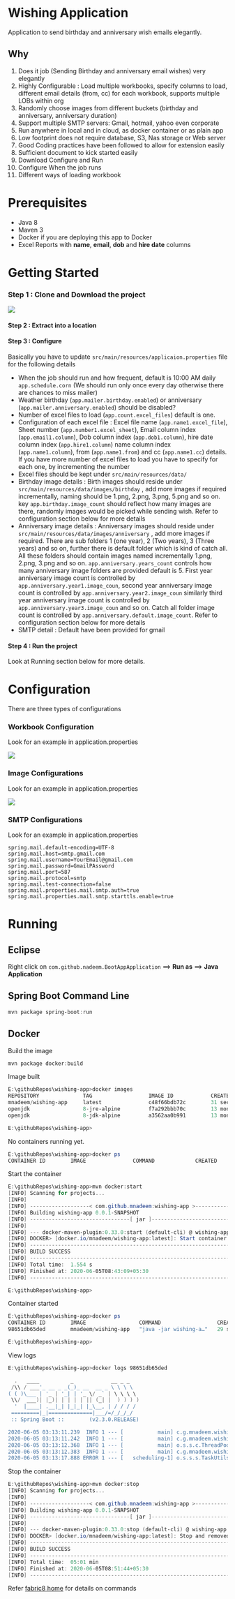 # Wishing Application
Application to send birthday and anniversary wish emails elegantly.

## Why

1. Does it job (Sending Birthday and anniversary email wishes) very elegantly
2. Highly Configurable : Load multiple workbooks, specify columns to load, different email details (from, cc) for each workbook, supports multiple LOBs within org
3. Randomly choose images from different buckets (birthday and anniversary, anniversary duration)
4. Support multiple SMTP servers: Gmail, hotmail, yahoo even corporate
5. Run anywhere in local and in cloud, as docker container or as plain app
6. Low footprint does not require database, S3, Nas storage or Web server
7. Good Coding practices have been followed to allow for extension easily
8. Sufficient document to kick started easily
9. Download Configure and Run
10. Configure When the job runs
11. Different ways of loading workbook

# Prerequisites
* Java 8
* Maven 3
* Docker if you are deploying this app to Docker
* Excel Reports with **name**, **email**, **dob** and **hire date** columns

# Getting Started

### Step 1 : Clone and Download the project

![](docs/download.png)

#### Step 2 : Extract into a location

#### Step 3 : Configure

Basically you have to update `src/main/resources/applicaion.properties` file for the following details

* When the job should run and how frequent, default is 10:00 AM daily `app.schedule.corn` (We should run only once every day otherwise there are chances to miss mailer)
* Weather birthday (`app.mailer.birthday.enabled`) or anniversary (`app.mailer.anniversary.enabled`) should be disabled?
* Number of excel files to load (`app.count.excel_files`) default is one.
* Configuration of each excel file : Excel file name (`app.name1.excel_file`), Sheet number (`app.number1.excel_sheet`), Email column index (`app.email1.column`), Dob column index (`app.dob1.column`), hire date column index (`app.hire1.column`) name column index (`app.name1.column`), from (`app.name1.from`) and cc (`app.name1.cc`) details. If you have more number of excel files to load you have to specify for each one, by incrementing the number
* Excel files should be kept under `src/main/resources/data/` 
* Birthday image details : Birth images should reside under `src/main/resources/data/images/birthday` , add more images if required incrementally, naming should be 1.png, 2.png, 3.png, 5.png and so on. key `app.birthday.image_count` should reflect how many images are there, randomly images would be picked while sending wish. Refer to configuration section below for more details
* Anniversary image details : Anniversary images should reside under `src/main/resources/data/images/anniversary` , add more images if required. There are sub folders 1 (one year), 2 (Two years), 3 (Three years) and so on, further there is default folder which is kind of catch all. All these folders should contain images named incrementally 1.png, 2.png, 3.png and so on. `app.anniversary.years_count` controls how many anniversary image folders are provided default is 5. First year anniversary image count is controlled by `app.anniversary.year1.image_coun`, second year anniversary image count is controlled by `app.anniversary.year2.image_coun` similarly third year anniversary image count is controlled by `app.anniversary.year3.image_coun` and so on. Catch all folder image count is controlled by `app.anniversary.default.image_count`. Refer to configuration section below for more details
* SMTP detail : Default have been provided for gmail

#### Step 4 : Run the project
Look at Running section below for more details.

# Configuration

There are three types of configurations

### Workbook Configuration
Look for an example in application.properties

![](docs/workbook_configurations.png)

### Image Configurations
Look for an example in application.properties

![](docs/image_configurations.png)

### SMTP Configurations
Look for an example in application.properties

```
spring.mail.default-encoding=UTF-8
spring.mail.host=smtp.gmail.com
spring.mail.username=YourEmail@gmail.com
spring.mail.password=GmailPAssword
spring.mail.port=587
spring.mail.protocol=smtp
spring.mail.test-connection=false
spring.mail.properties.mail.smtp.auth=true
spring.mail.properties.mail.smtp.starttls.enable=true
```

# Running

## Eclipse

Right click on ``com.github.nadeem.BootAppApplication`` ==> **Run as** ==> **Java Application**


## Spring Boot Command Line

```Powershell
mvn package spring-boot:run
```

## Docker

Build the image

```Powershell
mvn package docker:build
```
Image built

```Powershell
E:\githubRepos\wishing-app>docker images
REPOSITORY              TAG                  IMAGE ID            CREATED             SIZE
mnadeem/wishing-app     latest               c48f66bdb72c        31 seconds ago      148MB
openjdk                 8-jre-alpine         f7a292bbb70c        13 months ago       89.7MB
openjdk                 8-jdk-alpine         a3562aa0b991        13 months ago       110MB

E:\githubRepos\wishing-app>
```

No containers running yet.


```Powershell
E:\githubRepos\wishing-app>docker ps
CONTAINER ID        IMAGE               COMMAND             CREATED             STATUS              PORTS               NAMES


```
Start the container

```Powershell
E:\githubRepos\wishing-app>mvn docker:start
[INFO] Scanning for projects...
[INFO]
[INFO] -------------------< com.github.mnadeem:wishing-app >-------------------
[INFO] Building wishing-app 0.0.1-SNAPSHOT
[INFO] --------------------------------[ jar ]---------------------------------
[INFO]
[INFO] --- docker-maven-plugin:0.33.0:start (default-cli) @ wishing-app ---
[INFO] DOCKER> [docker.io/mnadeem/wishing-app:latest]: Start container 98651db65ded
[INFO] ------------------------------------------------------------------------
[INFO] BUILD SUCCESS
[INFO] ------------------------------------------------------------------------
[INFO] Total time:  1.554 s
[INFO] Finished at: 2020-06-05T08:43:09+05:30
[INFO] ------------------------------------------------------------------------

E:\githubRepos\wishing-app>

```

Container started


```Powershell
E:\githubRepos\wishing-app>docker ps
CONTAINER ID        IMAGE                 COMMAND                  CREATED             STATUS              PORTS               NAMES
98651db65ded        mnadeem/wishing-app   "java -jar wishing-a…"   29 seconds ago      Up 28 seconds                           wishing-app-1

E:\githubRepos\wishing-app>

```

View logs 

```Powershell
E:\githubRepos\wishing-app>docker logs 98651db65ded

  .   ____          _            __ _ _
 /\\ / ___'_ __ _ _(_)_ __  __ _ \ \ \ \
( ( )\___ | '_ | '_| | '_ \/ _` | \ \ \ \
 \\/  ___)| |_)| | | | | || (_| |  ) ) ) )
  '  |____| .__|_| |_|_| |_\__, | / / / /
 =========|_|==============|___/=/_/_/_/
 :: Spring Boot ::        (v2.3.0.RELEASE)

2020-06-05 03:13:11.239  INFO 1 --- [           main] c.g.mnadeem.wishing.WishingApplication   : Starting WishingApplication v0.0.1-SNAPSHOT with PID 1 (/app/wishing-app.jar started by root in /app)
2020-06-05 03:13:11.242  INFO 1 --- [           main] c.g.mnadeem.wishing.WishingApplication   : No active profile set, falling back to default profiles: default
2020-06-05 03:13:12.368  INFO 1 --- [           main] o.s.s.c.ThreadPoolTaskScheduler          : Initializing ExecutorService 'taskScheduler'
2020-06-05 03:13:12.383  INFO 1 --- [           main] c.g.mnadeem.wishing.WishingApplication   : Started WishingApplication in 2.021 seconds (JVM running for 2.564)
2020-06-05 03:13:17.888 ERROR 1 --- [   scheduling-1] o.s.s.s.TaskUtils$LoggingErrorHandler    : Unexpected error occurred in scheduled task


```

Stop the container

```Powershell
E:\githubRepos\wishing-app>mvn docker:stop
[INFO] Scanning for projects...
[INFO]
[INFO] -------------------< com.github.mnadeem:wishing-app >-------------------
[INFO] Building wishing-app 0.0.1-SNAPSHOT
[INFO] --------------------------------[ jar ]---------------------------------
[INFO]
[INFO] --- docker-maven-plugin:0.33.0:stop (default-cli) @ wishing-app ---
[INFO] DOCKER> [docker.io/mnadeem/wishing-app:latest]: Stop and removed container 98651db65ded after 0 ms
[INFO] ------------------------------------------------------------------------
[INFO] BUILD SUCCESS
[INFO] ------------------------------------------------------------------------
[INFO] Total time:  05:01 min
[INFO] Finished at: 2020-06-05T08:51:44+05:30
[INFO] ------------------------------------------------------------------------

```

Refer [fabric8 home](http://dmp.fabric8.io/) for details on commands

```Powershell


```
